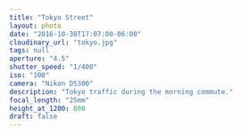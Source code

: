 ```yaml
---
title: "Tokyo Street"
layout: photo
date: "2016-10-30T17:07:00-06:00"
cloudinary_url: "tokyo.jpg"
tags: null
aperture: "4.5"
shutter_speed: "1/400"
iso: "100"
camera: "Nikon D5300"
description: "Tokyo traffic during the morning commute."
focal_length: "25mm"
height_at_1200: 800
draft: false
---
```

